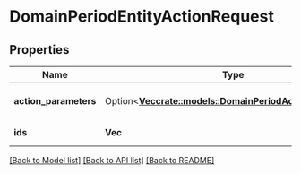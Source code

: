 # DomainPeriodEntityActionRequest

## Properties

Name | Type | Description | Notes
------------ | ------------- | ------------- | -------------
**action_parameters** | Option<[**Vec<crate::models::DomainPeriodActionParameter>**](domain.ActionParameter.md)> | Collection of Action Parameter(s). | [optional]
**ids** | **Vec<String>** | Incident ID(s). |

[[Back to Model list]](../README.md#documentation-for-models) [[Back to API list]](../README.md#documentation-for-api-endpoints) [[Back to README]](../README.md)
